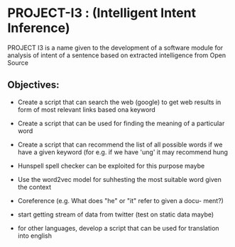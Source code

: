 # PROJECT-I3 : (Intelligent Intent Inference)
PROJECT I3 is a name given to the development of a software module for analysis of intent of a sentence based on extracted intelligence from Open Source 

## Objectives:
* Create a script that can search the web (google) to get web results in form of most relevant links based ona keyword
* Create a script that can be used for finding the meaning of a particular word
* Create a script that can recommend the list of all possible words if we have a given keyword (for e.g. if we have 'ung' it may recommend hung
* Hunspell spell checker can be exploited for this purpose maybe
* Use the word2vec model for suhhesting the most suitable word given the context
* Coreference (e.g. What does "he" or "it" refer to given a docu-
ment?)

* start getting stream of data from twitter (test on static data maybe)

* for other languages, develop a script that can be used for translation into english
